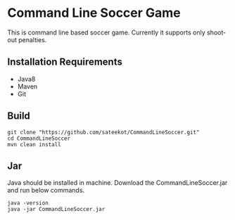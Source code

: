 # Command Line Soccer Game

This is command line based soccer game. Currently it supports only shoot-out penalties.

## Installation Requirements

* Java8
* Maven
* Git

## Build

```
git clone "https://github.com/sateekot/CommandLineSoccer.git"
cd CommandLineSoccer
mvn clean install
```

## Jar

Java should be installed in machine.
Download the CommandLineSoccer.jar and run below commands.

```
java -version
java -jar CommandLineSoccer.jar

```